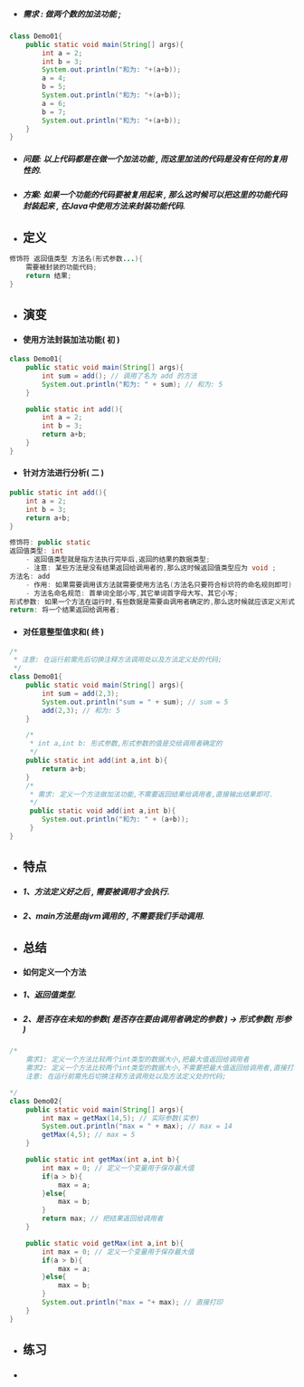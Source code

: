 * ##### 需求 : 做两个数的加法功能 ;

```java
class Demo01{
    public static void main(String[] args){
        int a = 2;
        int b = 3;
        System.out.println("和为: "+(a+b));
        a = 4;
        b = 5;
        System.out.println("和为: "+(a+b));
        a = 6;
        b = 7;
        System.out.println("和为: "+(a+b));
    }
}
```

* ##### 问题: 以上代码都是在做一个加法功能 , 而这里加法的代码是没有任何的复用性的.
* ##### 方案: 如果一个功能的代码要被复用起来 , 那么这时候可以把这里的功能代码封装起来 , 在Java中使用方法来封装功能代码.
* ## 定义

```java
修饰符 返回值类型 方法名(形式参数...){
    需要被封装的功能代码;
    return 结果;
}
```

* ## 演变
* #### 使用方法封装加法功能\( 初 \)

```java
class Demo01{
    public static void main(String[] args){
        int sum = add(); // 调用了名为 add 的方法
        System.out.println("和为: " + sum); // 和为: 5
    }

    public static int add(){
        int a = 2;
        int b = 3;
        return a+b;
    }
}
```

* #### 针对方法进行分析\( 二 \)

```java
public static int add(){
    int a = 2;
    int b = 3;
    return a+b;
}

修饰符: public static
返回值类型: int
    - 返回值类型就是指方法执行完毕后,返回的结果的数据类型;
    - 注意: 某些方法是没有结果返回给调用者的,那么这时候返回值类型应为 void ;
方法名: add
    - 作用: 如果需要调用该方法就需要使用方法名(方法名只要符合标识符的命名规则即可)
    - 方法名命名规范: 首单词全部小写,其它单词首字母大写、其它小写;
形式参数: 如果一个方法在运行时,有些数据是需要由调用者确定的,那么这时候就应该定义形式参数;
return: 将一个结果返回给调用者;
```

* #### 对任意整型值求和\( 终 \)

```java
/*
 * 注意: 在运行前需先后切换注释方法调用处以及方法定义处的代码;
 */
class Demo01{
    public static void main(String[] args){
        int sum = add(2,3);
        System.out.println("sum = " + sum); // sum = 5
        add(2,3); // 和为: 5
    }

    /*
     * int a,int b: 形式参数,形式参数的值是交给调用者确定的
     */
    public static int add(int a,int b){
        return a+b;
    }
    /*
     * 需求: 定义一个方法做加法功能,不需要返回结果给调用者,直接输出结果即可.
     */
     public static void add(int a,int b){
        System.out.println("和为: " + (a+b));
     }
}
```

* ## 特点
* ##### 1、方法定义好之后 , 需要被调用才会执行.
* ##### 2、main方法是由jvm调用的 , 不需要我们手动调用.
* ## 总结
* #### 如何定义一个方法
* ##### 1、返回值类型.
* ##### 2、是否存在未知的参数\( 是否存在要由调用者确定的参数 \) -&gt; 形式参数\( 形参 \)

```java
/*
    需求1: 定义一个方法比较两个int类型的数据大小,把最大值返回给调用者
    需求2: 定义一个方法比较两个int类型的数据大小,不需要把最大值返回给调用者,直接打印即可
    注意: 在运行前需先后切换注释方法调用处以及方法定义处的代码;

*/
class Demo02{
    public static void main(String[] args){
        int max = getMax(14,5); // 实际参数(实参)
        System.out.println("max = " + max); // max = 14
        getMax(4,5); // max = 5
    }

    public static int getMax(int a,int b){
        int max = 0; // 定义一个变量用于保存最大值
        if(a > b){
            max = a;
        }else{
            max = b;
        }
        return max; // 把结果返回给调用者
    }

    public static void getMax(int a,int b){
        int max = 0; // 定义一个变量用于保存最大值
        if(a > b){
            max = a;
        }else{
            max = b;
        }
        System.out.println("max = "+ max); // 直接打印
    }
}
```

* ## 练习
* ##### 

```java

```

#### 



